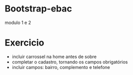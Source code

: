 # Bootstrap-ebac
modulo 1 e 2

# Exercicio
- incluir carrossel na home antes de sobre
- completar o cadastro, tornando os campos obrigatórios
- incluir campos: bairro, complemento e telefone